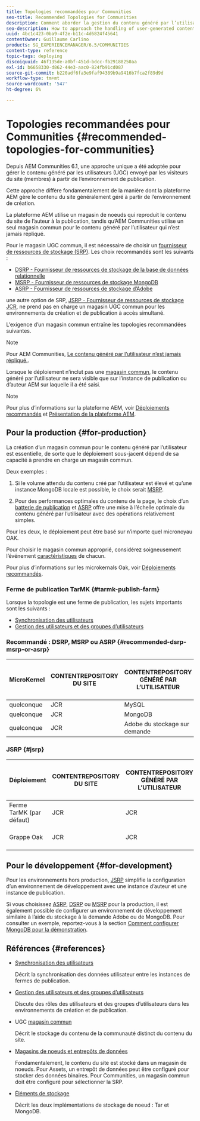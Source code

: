```yaml
---
title: Topologies recommandées pour Communities
seo-title: Recommended Topologies for Communities
description: Comment aborder la gestion du contenu généré par l’utilisateur
seo-description: How to approach the handling of user-generated content (UGC)
uuid: 4bc1c423-0ba9-4f2e-b11c-4d6824f45641
contentOwner: Guillaume Carlino
products: SG_EXPERIENCEMANAGER/6.5/COMMUNITIES
content-type: reference
topic-tags: deploying
discoiquuid: 46f135de-a0bf-451d-bdcc-fb29188250aa
exl-id: b6658330-d862-44e3-aac0-824fb91cd087
source-git-commit: b220adf6fa3e9faf94389b9a9416b7fca2f89d9d
workflow-type: tm+mt
source-wordcount: '547'
ht-degree: 6%

---
```


# Topologies recommandées pour Communities {#recommended-topologies-for-communities}

Depuis AEM Communities 6.1, une approche unique a été adoptée pour gérer le contenu généré par les utilisateurs (UGC) envoyé par les visiteurs du site (membres) à partir de l’environnement de publication.

Cette approche diffère fondamentalement de la manière dont la plateforme AEM gère le contenu du site généralement géré à partir de l’environnement de création.

La plateforme AEM utilise un magasin de noeuds qui reproduit le contenu du site de l’auteur à la publication, tandis qu’AEM Communities utilise un seul magasin commun pour le contenu généré par l’utilisateur qui n’est jamais répliqué.

Pour le magasin UGC commun, il est nécessaire de choisir un [fournisseur de ressources de stockage (SRP)](working-with-srp.md). Les choix recommandés sont les suivants :

* [DSRP - Fournisseur de ressources de stockage de la base de données relationnelle](dsrp.md)
* [MSRP - Fournisseur de ressources de stockage MongoDB](msrp.md)
* [ASRP - Fournisseur de ressources de stockage d’Adobe](asrp.md)

une autre option de SRP, [JSRP - Fournisseur de ressources de stockage JCR](jsrp.md), ne prend pas en charge un magasin UGC commun pour les environnements de création et de publication à accès simultané.

L’exigence d’un magasin commun entraîne les topologies recommandées suivantes.

>[!NOTE]
>
>Pour AEM Communities, [Le contenu généré par l’utilisateur n’est jamais répliqué.](working-with-srp.md#ugc-never-replicated).
>
>Lorsque le déploiement n’inclut pas une [magasin commun](working-with-srp.md), le contenu généré par l’utilisateur ne sera visible que sur l’instance de publication ou d’auteur AEM sur laquelle il a été saisi.

>[!NOTE]
>
>Pour plus d’informations sur la plateforme AEM, voir [Déploiements recommandés](../../help/sites-deploying/recommended-deploys.md) et [Présentation de la plateforme AEM](../../help/sites-deploying/data-store-config.md).

## Pour la production {#for-production}

La création d’un magasin commun pour le contenu généré par l’utilisateur est essentielle, de sorte que le déploiement sous-jacent dépend de sa capacité à prendre en charge un magasin commun.

Deux exemples :

1. Si le volume attendu du contenu créé par l’utilisateur est élevé et qu’une instance MongoDB locale est possible, le choix serait [MSRP](msrp.md).

1. Pour des performances optimales du contenu de la page, le choix d’un [batterie de publication](../../help/sites-deploying/recommended-deploys.md#tarmk-farm) et [ASRP](asrp.md) offre une mise à l’échelle optimale du contenu généré par l’utilisateur avec des opérations relativement simples.

Pour les deux, le déploiement peut être basé sur n’importe quel micronoyau OAK.

Pour choisir le magasin commun approprié, considérez soigneusement l’événement [caractéristiques](working-with-srp.md#characteristics-of-srp-options) de chacun.

Pour plus d’informations sur les microkernals Oak, voir [Déploiements recommandés](../../help/sites-deploying/recommended-deploys.md).

### Ferme de publication TarMK {#tarmk-publish-farm}

Lorsque la topologie est une ferme de publication, les sujets importants sont les suivants :

* [Synchronisation des utilisateurs](sync.md)
* [Gestion des utilisateurs et des groupes d’utilisateurs](users.md)

### Recommandé : DSRP, MSRP ou ASRP {#recommended-dsrp-msrp-or-asrp}

| MicroKernel | CONTENTREPOSITORY DU SITE | CONTENTREPOSITORY GÉNÉRÉ PAR L’UTILISATEUR | FOURNISSEUR DE RESSOURCES DE STOCKAGE | COMMON STORE |
|-------------|------------------------|----------------------------------|---------------------------|---------------|
| quelconque | JCR | MySQL | DSRP | Oui |
| quelconque | JCR | MongoDB | MSRP | Oui |
| quelconque | JCR | Adobe du stockage sur demande | ASRP | Oui |

### JSRP {#jsrp}


| Déploiement | CONTENTREPOSITORY DU SITE | CONTENTREPOSITORY GÉNÉRÉ PAR L’UTILISATEUR | FOURNISSEUR DE RESSOURCES DE STOCKAGE | COMMON STORE |
|----------------------|------------------------|----------------------------------|---------------------------|---------------------------------|
| Ferme TarMK (par défaut) | JCR | JCR | JSRP | Non |
| Grappe Oak | JCR | JCR | JSRP | Yesfor Publish uniquement |

## Pour le développement {#for-development}

Pour les environnements hors production, [JSRP](jsrp.md) simplifie la configuration d’un environnement de développement avec une instance d’auteur et une instance de publication.

Si vous choisissez [ASRP](asrp.md), [DSRP](dsrp.md) ou [MSRP](msrp.md) pour la production, il est également possible de configurer un environnement de développement similaire à l’aide du stockage à la demande Adobe ou de MongoDB. Pour consulter un exemple, reportez-vous à la section [Comment configurer MongoDB pour la démonstration](demo-mongo.md).

## Références {#references}

* [Synchronisation des utilisateurs](sync.md)

   Décrit la synchronisation des données utilisateur entre les instances de fermes de publication.

* [Gestion des utilisateurs et des groupes d’utilisateurs](users.md)

   Discute des rôles des utilisateurs et des groupes d’utilisateurs dans les environnements de création et de publication.

* UGC [magasin commun](working-with-srp.md)

   Décrit le stockage du contenu de la communauté distinct du contenu du site.

* [Magasins de noeuds et entrepôts de données](../../help/sites-deploying/data-store-config.md)

   Fondamentalement, le contenu du site est stocké dans un magasin de noeuds. Pour Assets, un entrepôt de données peut être configuré pour stocker des données binaires. Pour Communities, un magasin commun doit être configuré pour sélectionner la SRP.

* [Éléments de stockage](../../help/sites-deploying/storage-elements-in-aem-6.md)

   Décrit les deux implémentations de stockage de noeud : Tar et MongoDB.
